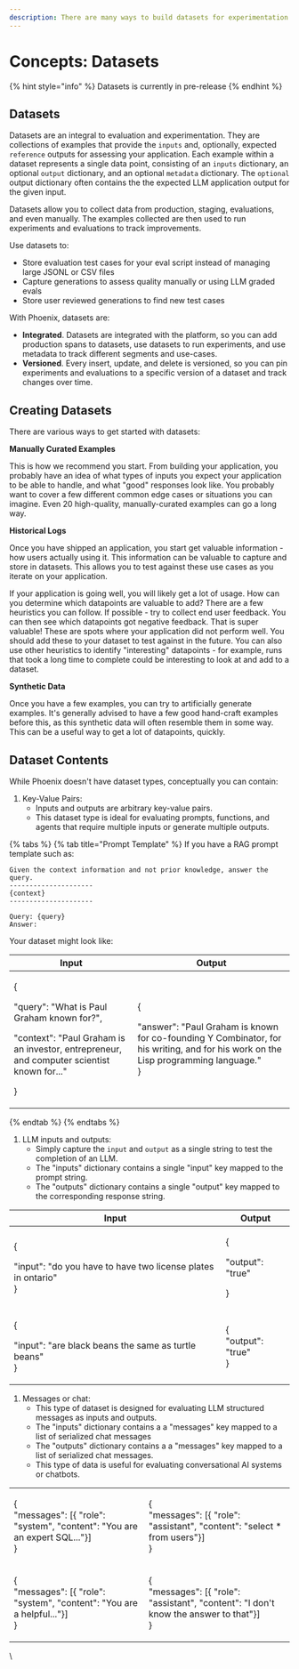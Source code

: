```yaml
---
description: There are many ways to build datasets for experimentation and evaluation.
---
```


# Concepts: Datasets

{% hint style="info" %}
Datasets is currently in pre-release
{% endhint %}

## Datasets

Datasets are an integral to evaluation and experimentation. They are collections of examples that provide the `inputs` and, optionally, expected `reference` outputs for assessing your application. Each example within a dataset represents a single data point, consisting of an `inputs` dictionary, an optional `output` dictionary, and an optional `metadata` dictionary. The `optional` output dictionary often contains the the expected LLM application output for the given input.

Datasets allow you to collect data from production, staging, evaluations, and even manually. The examples collected are then used to run experiments and evaluations to track improvements.

Use datasets to:

* Store evaluation test cases for your eval script instead of managing large JSONL or CSV files
* Capture generations to assess quality manually or using LLM graded evals
* Store user reviewed generations to find new test cases

With Phoenix, datasets are:

* **Integrated**. Datasets are integrated with the platform, so you can add production spans to datasets, use datasets to run experiments, and use metadata to track different segments and use-cases.
* **Versioned**. Every insert, update, and delete is versioned, so you can pin experiments and evaluations to a specific version of a dataset and track changes over time.

## Creating Datasets

There are various ways to get started with datasets:

**Manually Curated Examples**

This is how we recommend you start. From building your application, you probably have an idea of what types of inputs you expect your application to be able to handle, and what "good" responses look like. You probably want to cover a few different common edge cases or situations you can imagine. Even 20 high-quality, manually-curated examples can go a long way.

**Historical Logs**

Once you have shipped an application, you start get valuable information - how users actually using it. This information can be valuable to capture and store in datasets. This allows you to test against these use cases as you iterate on your application.

If your application is going well, you will likely get a lot of usage. How can you determine which datapoints are valuable to add? There are a few heuristics you can follow. If possible - try to collect end user feedback. You can then see which datapoints got negative feedback. That is super valuable! These are spots where your application did not perform well. You should add these to your dataset to test against in the future. You can also use other heuristics to identify "interesting" datapoints - for example, runs that took a long time to complete could be interesting to look at and add to a dataset.

**Synthetic Data**

Once you have a few examples, you can try to artificially generate examples. It's generally advised to have a few good hand-craft examples before this, as this synthetic data will often resemble them in some way. This can be a useful way to get a lot of datapoints, quickly.

## Dataset Contents

While Phoenix doesn't have dataset types, conceptually you can contain:

1. Key-Value Pairs:
   * Inputs and outputs are arbitrary key-value pairs.
   * This dataset type is ideal for evaluating prompts, functions, and agents that require multiple inputs or generate multiple outputs.

{% tabs %}
{% tab title="Prompt Template" %}
If you have a RAG prompt template such as:

```
Given the context information and not prior knowledge, answer the query.
---------------------
{context}
---------------------

Query: {query}
Answer:  
```

Your dataset might look like:

| Input                                                                                                                                                                      | Output                                                                                                                                                   |
| -------------------------------------------------------------------------------------------------------------------------------------------------------------------------- | -------------------------------------------------------------------------------------------------------------------------------------------------------- |
| <p>{</p><p>    "query": "What is Paul Graham known for?",</p><p>    "context": "Paul Graham is an investor, entrepreneur, and computer scientist known for..."</p><p>}</p> | <p>{</p><p>  "answer": "Paul Graham is known for co-founding Y Combinator, for his writing, and for his work on the Lisp programming language."<br>}</p> |
{% endtab %}
{% endtabs %}



1. LLM inputs and outputs:
   * Simply capture the `input` and `output` as a single string to test the completion of an LLM.
   * The "inputs" dictionary contains a single "input" key mapped to the prompt string.
   * The "outputs" dictionary contains a single "output" key mapped to the corresponding response string.

| Input                                                                              | Output                                    |
| ---------------------------------------------------------------------------------- | ----------------------------------------- |
| <p>{ </p><p>"input":  "do you have to have two license plates in ontario"<br>}</p> | <p>{</p><p>  "output": "true"</p><p>}</p> |
| <p>{ </p><p>"input":  "are black beans the same as turtle beans"<br>}</p>          | <p>{<br>  "output": "true"<br>}</p>       |



1. Messages or chat:
   * This type of dataset is designed for evaluating LLM structured messages as inputs and outputs.
   * The "inputs" dictionary contains a a "messages" key mapped to a list of serialized chat messages
   * The "outputs" dictionary contains a a "messages" key mapped to a list of serialized chat messages.
   * This type of data is useful for evaluating conversational AI systems or chatbots.



|                                                                                             |                                                                                                       |
| ------------------------------------------------------------------------------------------- | ----------------------------------------------------------------------------------------------------- |
| <p>{<br>  "messages": [{ "role": "system", "content": "You are an expert SQL..."}]<br>}</p> | <p>{<br>  "messages": [{ "role": "assistant", "content": "select * from users"}]<br>}</p>             |
| <p>{<br>  "messages": [{ "role": "system", "content": "You are a helpful..."}]<br>}</p>     | <p>{<br>  "messages": [{ "role": "assistant", "content": "I don't know the answer to that"}]<br>}</p> |

\
